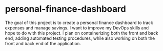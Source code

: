 # personal-finance-dashboard
The goal of this project is to create a personal finance dashboard to track expenses and manage savings. I want to improve my DevOps skills and hope to do with this project. I plan on containerizing both the front and back end, adding automated testing procedures, while also working on both the front and back end of the application. 
